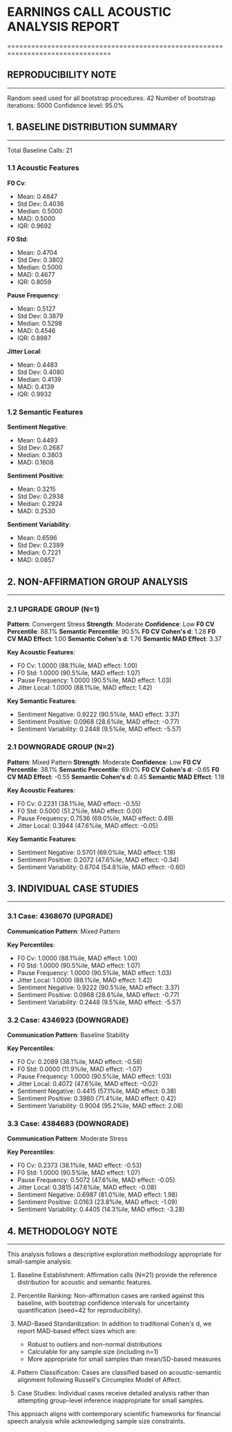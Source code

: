 # EARNINGS CALL ACOUSTIC ANALYSIS REPORT
================================================================================

## REPRODUCIBILITY NOTE
--------------------------------------------------
Random seed used for all bootstrap procedures: 42
Number of bootstrap iterations: 5000
Confidence level: 95.0%

## 1. BASELINE DISTRIBUTION SUMMARY
--------------------------------------------------
Total Baseline Calls: 21

### 1.1 Acoustic Features

**F0 Cv**:
  - Mean: 0.4847
  - Std Dev: 0.4036
  - Median: 0.5000
  - MAD: 0.5000
  - IQR: 0.9692

**F0 Std**:
  - Mean: 0.4704
  - Std Dev: 0.3802
  - Median: 0.5000
  - MAD: 0.4677
  - IQR: 0.8059

**Pause Frequency**:
  - Mean: 0.5127
  - Std Dev: 0.3879
  - Median: 0.5298
  - MAD: 0.4546
  - IQR: 0.8987

**Jitter Local**:
  - Mean: 0.4483
  - Std Dev: 0.4080
  - Median: 0.4139
  - MAD: 0.4139
  - IQR: 0.9932

### 1.2 Semantic Features

**Sentiment Negative**:
  - Mean: 0.4493
  - Std Dev: 0.2687
  - Median: 0.3803
  - MAD: 0.1608

**Sentiment Positive**:
  - Mean: 0.3215
  - Std Dev: 0.2938
  - Median: 0.2924
  - MAD: 0.2530

**Sentiment Variability**:
  - Mean: 0.6596
  - Std Dev: 0.2389
  - Median: 0.7221
  - MAD: 0.0857

## 2. NON-AFFIRMATION GROUP ANALYSIS
--------------------------------------------------

### 2.1 UPGRADE GROUP (N=1)

**Pattern**: Convergent Stress
**Strength**: Moderate
**Confidence**: Low
**F0 CV Percentile**: 88.1%
**Semantic Percentile**: 90.5%
**F0 CV Cohen's d**: 1.28
**F0 CV MAD Effect**: 1.00
**Semantic Cohen's d**: 1.76
**Semantic MAD Effect**: 3.37

**Key Acoustic Features**:
  - F0 Cv: 1.0000 (88.1%ile, MAD effect: 1.00)
  - F0 Std: 1.0000 (90.5%ile, MAD effect: 1.07)
  - Pause Frequency: 1.0000 (90.5%ile, MAD effect: 1.03)
  - Jitter Local: 1.0000 (88.1%ile, MAD effect: 1.42)

**Key Semantic Features**:
  - Sentiment Negative: 0.9222 (90.5%ile, MAD effect: 3.37)
  - Sentiment Positive: 0.0968 (28.6%ile, MAD effect: -0.77)
  - Sentiment Variability: 0.2448 (9.5%ile, MAD effect: -5.57)

### 2.1 DOWNGRADE GROUP (N=2)

**Pattern**: Mixed Pattern
**Strength**: Moderate
**Confidence**: Low
**F0 CV Percentile**: 38.1%
**Semantic Percentile**: 69.0%
**F0 CV Cohen's d**: -0.65
**F0 CV MAD Effect**: -0.55
**Semantic Cohen's d**: 0.45
**Semantic MAD Effect**: 1.18

**Key Acoustic Features**:
  - F0 Cv: 0.2231 (38.1%ile, MAD effect: -0.55)
  - F0 Std: 0.5000 (51.2%ile, MAD effect: 0.00)
  - Pause Frequency: 0.7536 (69.0%ile, MAD effect: 0.49)
  - Jitter Local: 0.3944 (47.6%ile, MAD effect: -0.05)

**Key Semantic Features**:
  - Sentiment Negative: 0.5701 (69.0%ile, MAD effect: 1.18)
  - Sentiment Positive: 0.2072 (47.6%ile, MAD effect: -0.34)
  - Sentiment Variability: 0.6704 (54.8%ile, MAD effect: -0.60)

## 3. INDIVIDUAL CASE STUDIES
--------------------------------------------------

### 3.1 Case: 4368670 (UPGRADE)

**Communication Pattern**: Mixed Pattern

**Key Percentiles**:
  - F0 Cv: 1.0000 (88.1%ile, MAD effect: 1.00)
  - F0 Std: 1.0000 (90.5%ile, MAD effect: 1.07)
  - Pause Frequency: 1.0000 (90.5%ile, MAD effect: 1.03)
  - Jitter Local: 1.0000 (88.1%ile, MAD effect: 1.42)
  - Sentiment Negative: 0.9222 (90.5%ile, MAD effect: 3.37)
  - Sentiment Positive: 0.0968 (28.6%ile, MAD effect: -0.77)
  - Sentiment Variability: 0.2448 (9.5%ile, MAD effect: -5.57)

### 3.2 Case: 4346923 (DOWNGRADE)

**Communication Pattern**: Baseline Stability

**Key Percentiles**:
  - F0 Cv: 0.2089 (38.1%ile, MAD effect: -0.58)
  - F0 Std: 0.0000 (11.9%ile, MAD effect: -1.07)
  - Pause Frequency: 1.0000 (90.5%ile, MAD effect: 1.03)
  - Jitter Local: 0.4072 (47.6%ile, MAD effect: -0.02)
  - Sentiment Negative: 0.4415 (57.1%ile, MAD effect: 0.38)
  - Sentiment Positive: 0.3980 (71.4%ile, MAD effect: 0.42)
  - Sentiment Variability: 0.9004 (95.2%ile, MAD effect: 2.08)

### 3.3 Case: 4384683 (DOWNGRADE)

**Communication Pattern**: Moderate Stress

**Key Percentiles**:
  - F0 Cv: 0.2373 (38.1%ile, MAD effect: -0.53)
  - F0 Std: 1.0000 (90.5%ile, MAD effect: 1.07)
  - Pause Frequency: 0.5072 (47.6%ile, MAD effect: -0.05)
  - Jitter Local: 0.3815 (47.6%ile, MAD effect: -0.08)
  - Sentiment Negative: 0.6987 (81.0%ile, MAD effect: 1.98)
  - Sentiment Positive: 0.0163 (23.8%ile, MAD effect: -1.09)
  - Sentiment Variability: 0.4405 (14.3%ile, MAD effect: -3.28)

## 4. METHODOLOGY NOTE
--------------------------------------------------

This analysis follows a descriptive exploration methodology appropriate for small-sample analysis:

1. Baseline Establishment: Affirmation calls (N≈21) provide the reference distribution for acoustic and semantic features.

2. Percentile Ranking: Non-affirmation cases are ranked against this baseline, with bootstrap confidence intervals for uncertainty quantification (seed=42 for reproducibility).

3. MAD-Based Standardization: In addition to traditional Cohen's d, we report MAD-based effect sizes which are:
   - Robust to outliers and non-normal distributions
   - Calculable for any sample size (including n=1)
   - More appropriate for small samples than mean/SD-based measures

4. Pattern Classification: Cases are classified based on acoustic-semantic alignment following Russell's Circumplex Model of Affect.

5. Case Studies: Individual cases receive detailed analysis rather than attempting group-level inference inappropriate for small samples.

This approach aligns with contemporary scientific frameworks for financial speech analysis while acknowledging sample size constraints.
